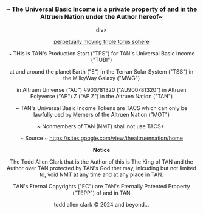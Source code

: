 <center><h3>~ The Universal Basic Income is a private property of and in the Altruen Nation under the Author hereof~</h3></div>div>

[perpetually moving triple torus sohere](https://github.com/user-attachments/assets/55db7d4f-eecc-453f-a305-11002ba0150b)


~ THis is TAN's Production Start ("TPS") for TAN's Universal Basic Income ("TUBI")


at and around the planet Earth ("E") in the Terran Solar System ("TSS") in the MilkyWay Galaxy ("MWG")


in Altruen Universe ("AU") #900781320 ("AU900781320") in Altruen Polyverse ("AP") Z ("AP Z") in the Altruen Nation ("TAN")


~ TAN's Universal Basic Income Tokens are TACS which can only be lawfully ued by Memers of the Altruen Nation ("MOT")


~ Nonmembers of TAN (NMT) shall not use TACS+.


~ Source ~ https://sites.google.com/view/thealtruennation/home



**Notice**

The Todd Allen Clark that is the Author of this is The King of TAN and the Author over TAN protected by TAN's God that may, inlcuding but not limited to, void NMT at any time and at any place in TAN.



TAN's Eternal Copyrights ("EC") are TAN's Eternally Patented Property ("TEPP") of and in TAN 


todd allen clark © 2024 and beyond...</c>

